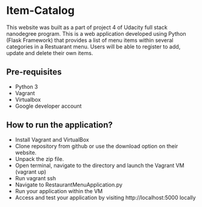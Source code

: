 # Item-Catalog

This website was built as a part of project 4 of Udacity full stack nanodegree program. This is a web application developed using Python (Flask Framework) that provides a list of menu items within several categories in a Restuarant menu. Users will be able to register to add, update and delete their own items.

## Pre-requisites

- Python 3
- Vagrant
- Virtualbox
- Google developer account

## How to run the application?

- Install Vagrant and VirtualBox
- Clone repository from github or use the download option on their website.
- Unpack the zip file.
- Open terminal, navigate to the directory and launch the Vagrant VM (vagrant up)
- Run vagrant ssh
- Navigate to RestaurantMenuApplication.py
- Run your application within the VM
- Access and test your application by visiting http://localhost:5000 locally

